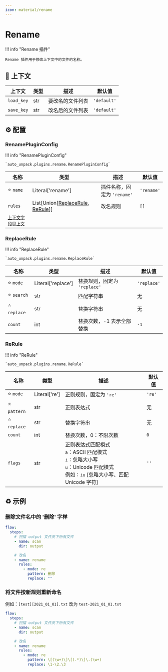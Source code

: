 ```yaml
---
icon: material/rename
---
```


# Rename

!!! info "Rename 插件"

    Rename 插件用于修改上下文中的文件的名称。

## :link: 上下文

| 上下文     | 类型 | 描述             | 默认值      |
| ---------- | ---- | ---------------- | ----------- |
| `load_key` | str  | 要改名的文件列表 | `'default'` |
| `save_key` | str  | 改名后的文件列表 | `'default'` |

## :gear: 配置

### RenamePluginConfig

!!! info "RenamePluginConfig"

    `auto_unpack.plugins.rename.RenamePluginConfig`

| 名称                      | 类型                                                        | 描述                        | 默认值     |
| ------------------------- | ----------------------------------------------------------- | --------------------------- | ---------- |
| :star: `name`             | Literal['rename']                                           | 插件名称，固定为 `'rename'` | `'rename'` |
| `rules`                   | List[Union[[ReplaceRule](#replacerule), [ReRule](#rerule)]] | 改名规则                    | `[]`       |
| [`上下文字段见上文`](#_1) |                                                             |                             |            |

### ReplaceRule

!!! info "ReplaceRule"

    `auto_unpack.plugins.rename.ReplaceRule`

| 名称             | 类型               | 描述                         | 默认值      |
| ---------------- | ------------------ | ---------------------------- | ----------- |
| :star: `mode`    | Literal['replace'] | 替换规则，固定为 `'replace'` | `'replace'` |
| :star: `search`  | str                | 匹配字符串                   | 无          |
| :star: `replace` | str                | 替换字符串                   | 无          |
| `count`          | int                | 替换次数，-1 表示全部替换    | `-1`        |

### ReRule

!!! info "ReRule"

    `auto_unpack.plugins.rename.ReRule`

| 名称             | 类型          | 描述                                                                                                                                    | 默认值 |
| ---------------- | ------------- | --------------------------------------------------------------------------------------------------------------------------------------- | ------ |
| :star: `mode`    | Literal['re'] | 正则规则，固定为 `'re'`                                                                                                                 | `'re'` |
| :star: `pattern` | str           | 正则表达式                                                                                                                              | 无     |
| :star: `replace` | str           | 替换字符串                                                                                                                              | 无     |
| `count`          | int           | 替换次数，0：不限次数                                                                                                                   | `0`    |
| `flags`          | str           | 正则表达式匹配模式<br/>`a`：ASCII 匹配模式<br/>`i`：忽略大小写<br/>`u`：Unicode 匹配模式<br/>例如：`iu` [忽略大小写、匹配 Unicode 字符] | `''`   |

## :recycle: 示例

### 删除文件名中的 '删除' 字样

```yaml
flow:
  steps:
    # 扫描 output 文件夹下所有文件
    - name: scan
      dir: output

    # 改名
    - name: rename
      rules:
        - mode: re
          pattern: 删除
          replace: ""
```

### 将文件按新规则重新命名

例如：`[test][2021_01_01].txt` 改为 `test-2021_01_01.txt`

```yaml
flow:
  steps:
    # 扫描 output 文件夹下所有文件
    - name: scan
      dir: output

    # 改名
    - name: rename
      rules:
        - mode: re
          pattern: \[(\w+)\]\[(.*)\]\.(\w+)
          replace: \1-\2.\3
```